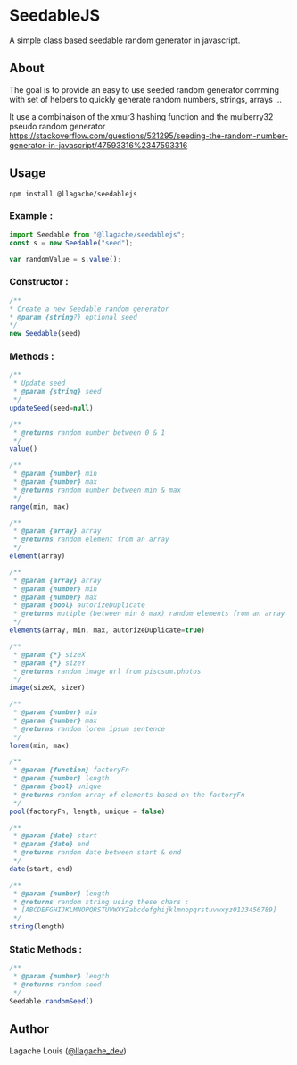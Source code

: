 # SeedableJS
A simple class based seedable random generator in javascript.

## About

The goal is to provide an easy to use seeded random generator comming with
set of helpers to quickly generate random numbers, strings, arrays ...

It use a combinaison of the xmur3 hashing function and the mulberry32 pseudo random generator
https://stackoverflow.com/questions/521295/seeding-the-random-number-generator-in-javascript/47593316%2347593316


## Usage
```
npm install @llagache/seedablejs
```

### Example :
```javascript
import Seedable from "@llagache/seedablejs";
const s = new Seedable("seed");

var randomValue = s.value();
```
### Constructor :
```javascript
/**
* Create a new Seedable random generator
* @param {string?} optional seed 
*/
new Seedable(seed)
```
### Methods :
```javascript
/**
 * Update seed
 * @param {string} seed 
 */
updateSeed(seed=null)
```
```javascript
/**
 * @returns random number between 0 & 1
 */
value()
```
```javascript
/**
 * @param {number} min 
 * @param {number} max 
 * @returns random number between min & max
 */
range(min, max)
```
```javascript
/**
 * @param {array} array 
 * @returns random element from an array
 */
element(array)
```
```javascript
/**
 * @param {array} array 
 * @param {number} min 
 * @param {number} max 
 * @param {bool} autorizeDuplicate 
 * @returns mutiple (between min & max) random elements from an array
 */
elements(array, min, max, autorizeDuplicate=true)
```
```javascript
/**
 * @param {*} sizeX 
 * @param {*} sizeY 
 * @returns random image url from piscsum.photos
 */
image(sizeX, sizeY)
```
```javascript
/**
 * @param {number} min 
 * @param {number} max 
 * @returns random lorem ipsum sentence
 */
lorem(min, max)
```
```javascript
/**
 * @param {function} factoryFn 
 * @param {number} length 
 * @param {bool} unique 
 * @returns random array of elements based on the factoryFn
 */
pool(factoryFn, length, unique = false)
```
```javascript
/**
 * @param {date} start 
 * @param {date} end 
 * @returns random date between start & end
 */
date(start, end)
```
```javascript
/**
 * @param {number} length 
 * @returns random string using these chars :
 * [ABCDEFGHIJKLMNOPQRSTUVWXYZabcdefghijklmnopqrstuvwxyz0123456789]
 */
string(length)
```
### Static Methods :
```javascript
/**
 * @param {number} length 
 * @returns random seed 
 */
Seedable.randomSeed()
```

## Author

Lagache Louis ([@llagache_dev](https://twitter.com/llagache_dev))

